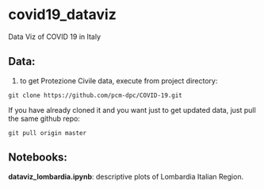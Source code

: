 # covid19_dataviz
Data Viz of COVID 19 in Italy

## Data: 
1. to get Protezione Civile data, execute from project directory:  

`git clone https://github.com/pcm-dpc/COVID-19.git`  
  
If you have already cloned it and you want just to get updated data, just pull the same github repo:  

`git pull origin master` 

## Notebooks:  

**dataviz_lombardia.ipynb**: descriptive plots of Lombardia Italian Region.  

